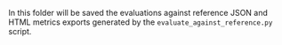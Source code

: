 In this folder will be saved the evaluations against reference JSON and HTML metrics exports generated by the `evaluate_against_reference.py` script.
